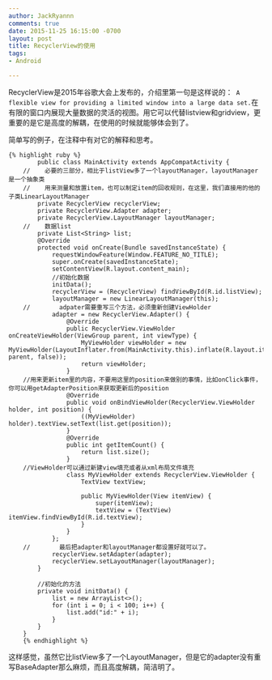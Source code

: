 ```yaml
---
author: JackRyannn
comments: true
date: 2015-11-25 16:15:00 -0700
layout: post
title: RecyclerView的使用
tags:
- Android

---
```


RecyclerView是2015年谷歌大会上发布的，介绍里第一句是这样说的：` A flexible view for providing a limited window into a large data set.`在有限的窗口内展现大量数据的灵活的视图。用它可以代替listview和gridview，更重要的是它是高度的解耦，在使用的时候就能够体会到了。  
  
简单写的例子，在注释中有对它的解释和思考。

	{% highlight ruby %}
			public class MainActivity extends AppCompatActivity {
		//    必要的三部分，相比于listView多了一个layoutManager，layoutManager是一个抽象类
		//    用来测量和放置item，也可以制定item的回收规则，在这里，我们直接用的他的子类LinearLayoutManager
		    private RecyclerView recyclerView;
		    private RecyclerView.Adapter adapter;
		    private RecyclerView.LayoutManager layoutManager;
		//    数据list
		    private List<String> list;
		    @Override
		    protected void onCreate(Bundle savedInstanceState) {
		        requestWindowFeature(Window.FEATURE_NO_TITLE);
		        super.onCreate(savedInstanceState);
		        setContentView(R.layout.content_main);
		        //初始化数据
		        initData();
		        recyclerView = (RecyclerView) findViewById(R.id.listView);
		        layoutManager = new LinearLayoutManager(this);
		//        adpater需要重写三个方法，必须重新创建ViewHolder
		        adapter = new RecyclerView.Adapter() {
		            @Override
		            public RecyclerView.ViewHolder onCreateViewHolder(ViewGroup parent, int viewType) {
		                MyViewHolder viewHolder = new MyViewHolder(LayoutInflater.from(MainActivity.this).inflate(R.layout.item_listview, parent, false));
		                return viewHolder;
		            }
		//用来更新item里的内容，不要用这里的position来做别的事情，比如onClick事件，你可以用getAdapterPosition来获取更新后的position
		            @Override
		            public void onBindViewHolder(RecyclerView.ViewHolder holder, int position) {
		                ((MyViewHolder) holder).textView.setText(list.get(position));
		            }
		            @Override
		            public int getItemCount() {
		                return list.size();
		            }
		//ViewHolder可以通过新建view填充或者从xml布局文件填充
		            class MyViewHolder extends RecyclerView.ViewHolder {
		                TextView textView;
	
		                public MyViewHolder(View itemView) {
		                    super(itemView);
		                    textView = (TextView) itemView.findViewById(R.id.textView);
		                }
		            }
		        };
		//        最后把adapter和layoutManager都设置好就可以了。
		        recyclerView.setAdapter(adapter);
		        recyclerView.setLayoutManager(layoutManager);
		    }
		
		    //初始化的方法
		    private void initData() {
		        list = new ArrayList<>();
		        for (int i = 0; i < 100; i++) {
		            list.add("id:" + i);
		        }
		    }
		}
		{% endhighlight %}
    
这样感觉，虽然它比listView多了一个LayoutManager，但是它的adapter没有重写BaseAdapter那么麻烦，而且高度解耦，简洁明了。
